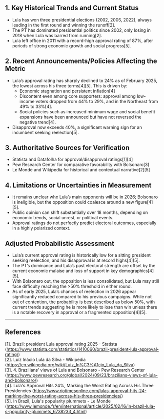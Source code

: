 ## 1. Key Historical Trends and Current Status

- Lula has won three presidential elections (2002, 2006, 2022), always leading in the first round and winning the runoff[2].
- The PT has dominated presidential politics since 2002, only losing in 2018 when Lula was barred from running[2].
- Lula left office in 2011 with a record-high approval rating of 87%, after periods of strong economic growth and social progress[5].

## 2. Recent Announcements/Policies Affecting the Metric

- Lula’s approval rating has sharply declined to 24% as of February 2025, the lowest across his three terms[4][5]. This is driven by:
  - Economic stagnation and persistent inflation[4]
  - Discontent even among core supporters: approval among low-income voters dropped from 44% to 29%, and in the Northeast from 49% to 33%[4].
  - Social policies such as increased minimum wage and social benefit expansions have been announced but have not reversed the negative trend[4].
- Disapproval now exceeds 40%, a significant warning sign for an incumbent seeking reelection[5].

## 3. Authoritative Sources for Verification

- Statista and Datafolha for approval/disapproval ratings[1][4]
- Pew Research Center for comparative favorability with Bolsonaro[3]
- Le Monde and Wikipedia for historical and contextual narrative[2][5]

## 4. Limitations or Uncertainties in Measurement

- It remains unclear who Lula’s main opponents will be in 2026; Bolsonaro is ineligible, but the opposition could coalesce around a new figure[4][5].
- Public opinion can shift substantially over 18 months, depending on economic trends, social unrest, or political events.
- Approval ratings do not perfectly predict electoral outcomes, especially in a highly polarized context.

## Adjusted Probabilistic Assessment

- Lula’s current approval rating is historically low for a sitting president seeking reelection, and his disapproval is at record highs[4][5].
- The PT’s dominance and Lula’s past electoral strength are offset by the current economic malaise and loss of support in key demographics[4][5].
- With Bolsonaro out, the opposition is less consolidated, but Lula may still face difficulty reaching the >50% threshold in either round.
- As of early 2025, Lula’s chances of reelection in 2026 appear significantly reduced compared to his previous campaigns. While not out of contention, the probability is best described as below 50%, with current trends suggesting he is more likely to lose than win unless there is a notable recovery in approval or a fragmented opposition[4][5].

---

## References

[1]. Brazil: president Lula approval rating 2025 - Statista (https://www.statista.com/statistics/1410060/brazil-president-lula-approval-rating/)  
[2]. Luiz Inácio Lula da Silva - Wikipedia (https://en.wikipedia.org/wiki/Luiz_In%C3%A1cio_Lula_da_Silva)  
[3]. 4. Brazilians' views of Lula and Bolsonaro - Pew Research Center (https://www.pewresearch.org/global/2024/09/23/brazilians-views-of-lula-and-bolsonaro/)  
[4]. Lula's Approval Hits 24%, Marking the Worst Rating Across His Three Presidencies (https://www.riotimesonline.com/lulas-approval-hits-24-marking-the-worst-rating-across-his-three-presidencies/)  
[5]. In Brazil, Lula's popularity plummets - Le Monde (https://www.lemonde.fr/en/international/article/2025/02/16/in-brazil-lula-s-popularity-plummets_6738233_4.html)